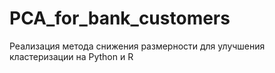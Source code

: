 # PCA_for_bank_customers
Реализация метода снижения размерности для улучшения кластеризации на Python и R
